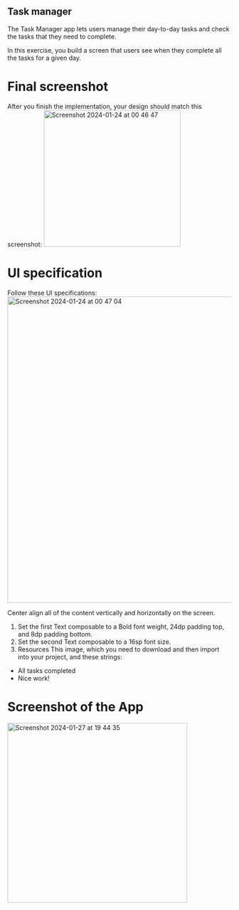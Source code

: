 ## Task manager
The Task Manager app lets users manage their day-to-day tasks and check the tasks that they need to complete.

In this exercise, you build a screen that users see when they complete all the tasks for a given day.

# Final screenshot
After you finish the implementation, your design should match this screenshot:
<img width="307" alt="Screenshot 2024-01-24 at 00 46 47" src="https://github.com/Hitendra27/TaskManager/assets/73651340/d599da6b-2baf-4e8c-aa63-7f858e41120c">


# UI specification
Follow these UI specifications:
<img width="688" alt="Screenshot 2024-01-24 at 00 47 04" src="https://github.com/Hitendra27/TaskManager/assets/73651340/ab102b42-ceb3-4db8-9bc1-4072b5791dda">

Center align all of the content vertically and horizontally on the screen.
1. Set the first Text composable to a Bold font weight, 24dp padding top, and 8dp padding bottom.
2. Set the second Text composable to a 16sp font size.
3. Resources
This image, which you need to download and then import into your project, and these strings:

* All tasks completed
* Nice work!

# Screenshot of the App
<img width="404" alt="Screenshot 2024-01-27 at 19 44 35" src="https://github.com/Hitendra27/TaskManager/assets/73651340/db16bd97-d2bf-4b83-a50f-8f0f9dcc3cd0">

